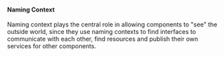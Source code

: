 #### Naming Context

Naming context plays the central role in allowing components to "see" the outside world, since they use naming contexts
to find interfaces to communicate with each other, find resources and publish their own services for other components.
